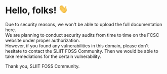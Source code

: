 # Hello, folks! <img src="https://github.com/ShehanSanjula/ShehanSanjula/blob/main/wave.gif" width="30px">

Due to security reasons, we won't be able to upload the full documentation here.
<br/> We are planning to conduct security audits from time to time on the FCSC website under proper authorization.
<br/> However, if you found any vulnerabilities in this domain, please don't hesitate to contact the SLIIT FOSS Community. Then we would be able to take remediations for the certain vulnerability.

Thank you,
SLIIT FOSS Community.
